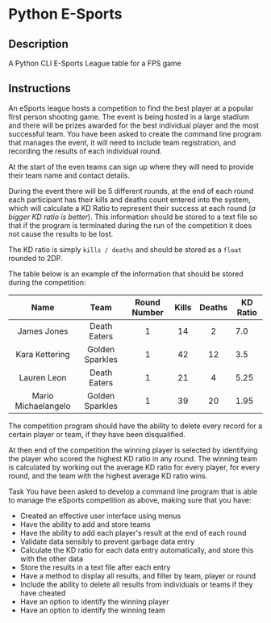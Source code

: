 # Python E-Sports

## Description

A Python CLI E-Sports League table for a FPS game

## Instructions

An eSports league hosts a competition to find the best player at a popular first person shooting game. The event is being hosted in a large stadium and there will be prizes awarded for the best individual player and the most successful team.
You have been asked to create the command line program that manages the event, it will need to include team registration, and recording the results of each individual round.

At the start of the even teams can sign up where they will need to provide their team name and contact details.

During the event there will be 5 different rounds, at the end of each round each participant has their kills and deaths count entered into the system, which will calculate a KD Ratio to represent their success at each round (*a bigger KD ratio is better*). This information should be stored to a text file so that if the program is terminated during the run of the competition it does not cause the results to be lost.

The KD ratio is simply `kills / deaths` and should be stored as a `float` rounded to 2DP.

The table below is an example of the information that should be stored during the competition:

|         Name        |       Team      | Round Number | Kills | Deaths | KD Ratio |
|:-------------------:|:---------------:|:------------:|:-----:|:------:|----------|
|     James Jones     |   Death Eaters  |       1      |   14  |    2   | 7.0      |
|    Kara Kettering   | Golden Sparkles |       1      |   42  |   12   | 3.5      |
|     Lauren Leon     |   Death Eaters  |       1      |   21  |    4   | 5.25     |
| Mario Michaelangelo | Golden Sparkles |       1      |   39  |   20   | 1.95     |

The competition program should have the ability to delete every record for a certain player or team, if they have been disqualified.

At then end of the competition the winning player is selected by identifying the player who scored the highest KD ratio in any round. The winning team is calculated by working out the average KD ratio for every player, for every round, and the team with the highest average KD ratio wins.

Task
You have been asked to develop a command line program that is able to manage the eSports competition as above, making sure that you have:

* Created an effective user interface using menus
* Have the ability to add and store teams
* Have the ability to add each player's result at the end of each round
* Validate data sensibly to prevent garbage data entry
* Calculate the KD ratio for each data entry automatically, and store this with the other data
* Store the results in a text file after each entry
* Have a method to display all results, and filter by team, player or round
* Include the ability to delete all results from individuals or teams if they have cheated
* Have an option to identify the winning player
* Have an option to identify the winning team

